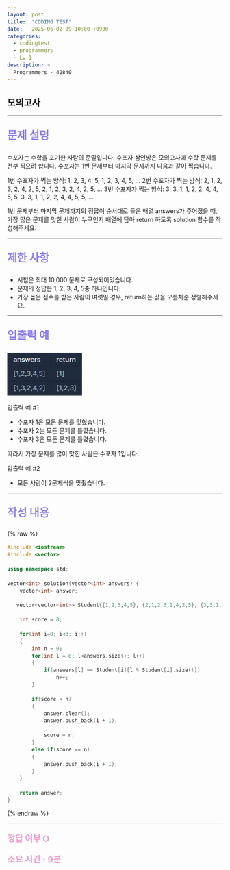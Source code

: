 ```yaml
---
layout: post
title:  "CODING TEST"
date:   2025-06-02 09:10:00 +0900
categories:
  - codingtest
  - programmers
  - Lv.1
description: >
  Programmers - 42840
---
```

## 모의고사

---

<p style = "color:#8f7cee; font-size:25px; font-weight:bold">
문제 설명
</p>

수포자는 수학을 포기한 사람의 준말입니다. 수포자 삼인방은 모의고사에 수학 문제를 전부 찍으려 합니다. 수포자는 1번 문제부터 마지막 문제까지 다음과 같이 찍습니다.

1번 수포자가 찍는 방식: 1, 2, 3, 4, 5, 1, 2, 3, 4, 5, ...
2번 수포자가 찍는 방식: 2, 1, 2, 3, 2, 4, 2, 5, 2, 1, 2, 3, 2, 4, 2, 5, ...
3번 수포자가 찍는 방식: 3, 3, 1, 1, 2, 2, 4, 4, 5, 5, 3, 3, 1, 1, 2, 2, 4, 4, 5, 5, ...

1번 문제부터 마지막 문제까지의 정답이 순서대로 들은 배열 answers가 주어졌을 때, 가장 많은 문제를 맞힌 사람이 누구인지 배열에 담아 return 하도록 solution 함수를 작성해주세요.

---

<p style = "color:#8f7cee; font-size:25px; font-weight:bold">
제한 사항
</p>

- 시험은 최대 10,000 문제로 구성되어있습니다.
- 문제의 정답은 1, 2, 3, 4, 5중 하나입니다.
- 가장 높은 점수를 받은 사람이 여럿일 경우, return하는 값을 오름차순 정렬해주세요.

---

<p style = "color:#8f7cee; font-size:25px; font-weight:bold">
입출력 예
</p>

<img src = "/assets/img/codingtest/42840.png" width = "175" height = "100">

입출력 예 #1
- 수포자 1은 모든 문제를 맞혔습니다.
- 수포자 2는 모든 문제를 틀렸습니다.
- 수포자 3은 모든 문제를 틀렸습니다.

따라서 가장 문제를 많이 맞힌 사람은 수포자 1입니다.

입출력 예 #2
- 모든 사람이 2문제씩을 맞췄습니다.

---

<p style = "color:#8f7cee; font-size:25px; font-weight:bold">
작성 내용
</p>

{% raw %}
```C++
#include <iostream>
#include <vector>

using namespace std;

vector<int> solution(vector<int> answers) {
    vector<int> answer;
    
   vector<vector<int>> Student{{1,2,3,4,5}, {2,1,2,3,2,4,2,5}, {3,3,1,1,2,2,4,4,5,5}};
    
    int score = 0;
    
    for(int i=0; i<3; i++)
    {
        int n = 0;
        for(int l = 0; l<answers.size(); l++)
        {
            if(answers[l] == Student[i][l % Student[i].size()])
                n++;
        }
        
        if(score < n)
        {
            answer.clear();
            answer.push_back(i + 1);
            
            score = n;
        }
        else if(score == n)
        {
            answer.push_back(i + 1);
        }
    }
    
    return answer;
}
```
{% endraw %}

---

<p style = "color:#ed9ece; font-size:20px; font-weight:bold">
정답 여부 O
</p>

<p style = "color:#ed9ece; font-size:20px; font-weight:bold">
소요 시간 : 9분  
</p>
